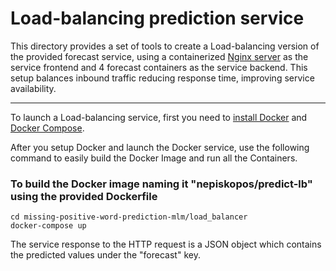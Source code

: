 # Load-balancing prediction service

This directory provides a set of tools to create a Load-balancing version of the provided forecast service, using a containerized [Nginx server](https://nginx.org/) as the service frontend and 4 forecast containers as the service backend. This setup balances inbound traffic reducing response time, improving service availability.

---

To launch a Load-balancing service, first you need to [install Docker](https://docs.docker.com/desktop/install/linux/) and [Docker Compose](https://docs.docker.com/compose/install/linux/).

After you setup Docker and launch the Docker service, use the following command to easily build the Docker Image and run all the Containers.

### To build the Docker image naming it "nepiskopos/predict-lb" using the provided Dockerfile
```console
cd missing-positive-word-prediction-mlm/load_balancer
docker-compose up
```

The service response to the HTTP request is a JSON object which contains the predicted values under the "forecast" key.
